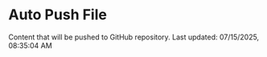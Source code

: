 # Auto Push File

Content that will be pushed to GitHub repository.
Last updated: 07/15/2025, 08:35:04 AM